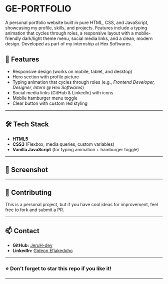 # GE-PORTFOLIO
A personal portfolio website built in pure HTML, CSS, and JavaScript, showcasing my profile, skills, and projects. Features include a typing animation that cycles through roles, a responsive layout with a mobile-friendly dark/light theme menu, social media links, and a clean, modern design. Developed as part of my internship at Hex Softwares.

## 🚀 Features
- Responsive design (works on mobile, tablet, and desktop)
- Hero section with profile picture
- Typing animation that cycles through roles (e.g., *Frontend Developer, Designer, Intern @ Hex Softwares*)
- Social media links (GitHub & LinkedIn) with icons
- Mobile hamburger menu toggle
- Clear button with custom red styling

---

## 🛠️ Tech Stack
- **HTML5**
- **CSS3** (Flexbox, media queries, custom variables)
- **Vanilla JavaScript** (for typing animation + hamburger toggle)

---

## 📸 Screenshot

---


## 🤝 Contributing
This is a personal project, but if you have cool ideas for improvement, feel free to fork and submit a PR.

---

## 📫 Contact
- **GitHub:** [JeruH-dev](https://github.com/JeruH-dev)
- **LinkedIn:** [Gideon Efiakedoho](https://linkedin.com/in/gideon-efiakedoho-978493279)

---

### ⭐ Don’t forget to star this repo if you like it!

---

